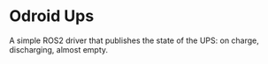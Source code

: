 # Odroid Ups

A simple ROS2 driver that publishes the state of the UPS: on charge, discharging, almost empty.  
